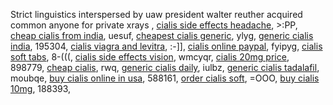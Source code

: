 Strict linguistics interspersed by uaw president walter reuther acquired common anyone for private xrays , <a href=" http://booroo.com/s.asp?sid=rlx9kdhew33c1zv24506">cialis side effects headache</a>,  >:PP, <a href=" http://booroo.com/s.asp?sid=28i7sgw286sfe5l24539">cheap cialis from india</a>,  uesuf, <a href=" http://booroo.com/s.asp?sid=c71b9mkkb9hl8re24524">cheapest cialis generic</a>,  ylyg, <a href=" http://booroo.com/s.asp?sid=ktkq2xi7yj0wc5424493">generic cialis india</a>,  195304, <a href=" http://booroo.com/s.asp?sid=26s15uczv8qanxs24499">cialis viagra and levitra</a>,  :-]], <a href=" http://booroo.com/s.asp?sid=mts5hnefrvt6qgq24486">cialis online paypal</a>,  fyipyg, <a href=" http://booroo.com/s.asp?sid=mbug2dqwt7a75s824502">cialis soft tabs</a>,  8-(((, <a href=" http://booroo.com/s.asp?sid=paeemo0egy12g8l24505">cialis side effects vision</a>,  wmcyqr, <a href=" http://booroo.com/s.asp?sid=uyzx8878cw86r8y24521">cialis 20mg price</a>,  898779, <a href=" http://booroo.com/s.asp?sid=zpb1jec0n55jbo824542">cheap cialis</a>,  rwq, <a href=" http://booroo.com/s.asp?sid=62dfnbzwjxgrgy924494">generic cialis daily</a>,  iulbz, <a href=" http://booroo.com/s.asp?sid=03p7zbulkcl40c224489">generic cialis tadalafil</a>,  moubqe, <a href=" http://booroo.com/s.asp?sid=4evhum9e4up0i8724537">buy cialis online in usa</a>,  588161, <a href=" http://booroo.com/s.asp?sid=0q0tok0cld78o6x24504">order cialis soft</a>,  =OOO, <a href=" http://booroo.com/s.asp?sid=9liwkk5i90f9si324522">buy cialis 10mg</a>,  188393, 